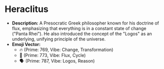 # Heraclitus

- **Description:** A Presocratic Greek philosopher known for his doctrine of flux, emphasizing that everything is in a constant state of change ("Panta Rhei"). He also introduced the concept of the "Logos" as an underlying, unifying principle of the universe.
- **Emoji Vector:**
    - 🔥 (Prime: 769, Vibe: Change, Transformation)
    - 🔄 (Prime: 773, Vibe: Flux, Cycle)
    - 🗣️ (Prime: 787, Vibe: Logos, Reason)
